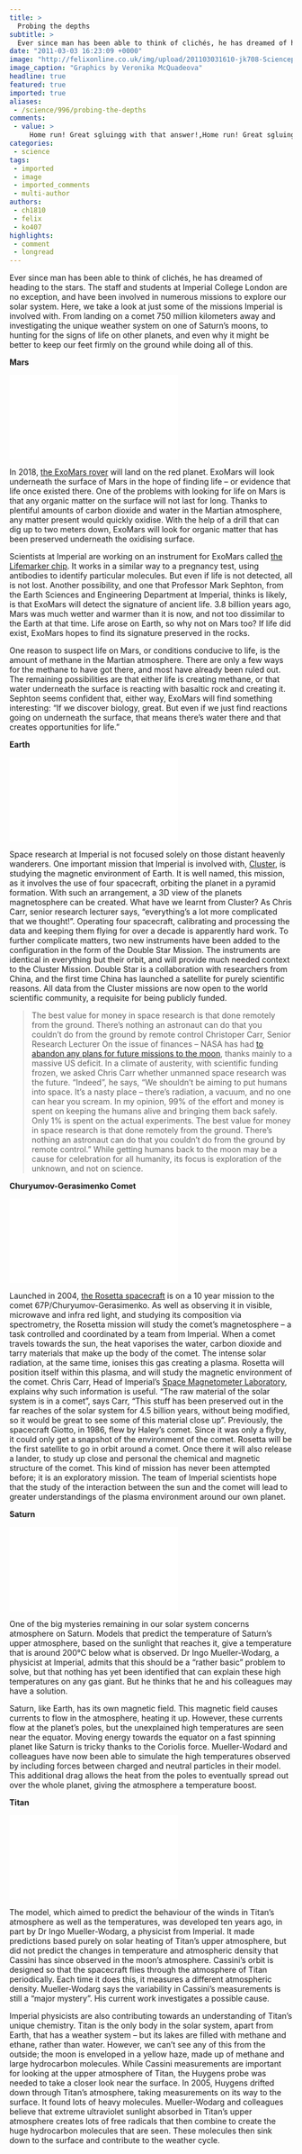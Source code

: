 ```yaml
---
title: >
  Probing the depths
subtitle: >
  Ever since man has been able to think of clichés, he has dreamed of heading to the stars
date: "2011-03-03 16:23:09 +0000"
image: "http://felixonline.co.uk/img/upload/201103031610-jk708-Sciencep.jpg"
image_caption: "Graphics by Veronika McQuadeova"
headline: true
featured: true
imported: true
aliases:
 - /science/996/probing-the-depths
comments:
 - value: >
     Home run! Great sgluingg with that answer!,Home run! Great sgluingg with that answer!,B3pvJv <a href="http://clbhauyrazau.com/">clbhauyrazau</a>,B3pvJv <a href="http://clbhauyrazau.com/">clbhauyrazau</a>, <a href="http://www.viamedics.net/">zovirax opth</a> zfsu <a href="http://www.allpillsonline.net/">2003 cialis levitra market sales viagra</a> 403 <a href="http://www.lookformeds.net/">purchase cialis</a> :-O , <a href="http://www.viamedics.net/">zovirax opth</a> zfsu <a href="http://www.allpillsonline.net/">2003 cialis levitra market sales viagra</a> 403 <a href="http://www.lookformeds.net/">purchase cialis</a> :-O
categories:
 - science
tags:
 - imported
 - image
 - imported_comments
 - multi-author
authors:
 - ch1810
 - felix
 - ko407
highlights:
 - comment
 - longread
---
```


Ever since man has been able to think of clichés, he has dreamed of heading to the stars. The staff and students at Imperial College London are no exception, and have been involved in numerous missions to explore our solar system. Here, we take a look at just some of the missions Imperial is involved with. From landing on a comet 750 million kilometers away and investigating the unique weather system on one of Saturn’s moons, to hunting for the signs of life on other planets, and even why it might be better to keep our feet firmly on the ground while doing all of this.

__Mars__

![](inc/timthumb.php?src=../img/features/mars.jpg&w=640px&zc=1)

In 2018, [the ExoMars rover](http://en.wikipedia.org/wiki/ExoMars) will land on the red planet. ExoMars will look underneath the surface of Mars in the hope of finding life – or evidence that life once existed there. One of the problems with looking for life on Mars is that any organic matter on the surface will not last for long. Thanks to plentiful amounts of carbon dioxide and water in the Martian atmosphere, any matter present would quickly oxidise. With the help of a drill that can dig up to two meters down, ExoMars will look for organic matter that has been preserved underneath the oxidising surface.

Scientists at Imperial are working on an instrument for ExoMars called [the Lifemarker chip](http://www.bis.gov.uk/ukspaceagency/what-we-do/exploring-the-universe/missions-and-programmes/aurora-space-exploration/exomars/analytical-laboratory-instruments-3). It works in a similar way to a pregnancy test, using antibodies to identify particular molecules. But even if life is not detected, all is not lost. Another possibility, and one that Professor Mark Sephton, from the Earth Sciences and Engineering Department at Imperial, thinks is likely, is that ExoMars will detect the signature of ancient life. 3.8 billion years ago, Mars was much wetter and warmer than it is now, and not too dissimilar to the Earth at that time. Life arose on Earth, so why not on Mars too? If life did exist, ExoMars hopes to find its signature preserved in the rocks.

One reason to suspect life on Mars, or conditions conducive to life, is the amount of methane in the Martian atmosphere. There are only a few ways for the methane to have got there, and most have already been ruled out. The remaining possibilities are that either life is creating methane, or that water underneath the surface is reacting with basaltic rock and creating it. Sephton seems confident that, either way, ExoMars will find something interesting: “If we discover biology, great. But even if we just find reactions going on underneath the surface, that means there’s water there and that creates opportunities for life.”

__Earth__

![](inc/timthumb.php?src=../img/features/earth.jpg&w=640px&zc=1)

Space research at Imperial is not focused solely on those distant heavenly wanderers. One important mission that Imperial is involved with, [Cluster](http://www3.imperial.ac.uk/spat/research/missions/space_missions/clusterhomepage), is studying the magnetic environment of Earth. It is well named, this mission, as it involves the use of four spacecraft, orbiting the planet in a pyramid formation. With such an arrangement, a 3D view of the planets magnetosphere can be created. What have we learnt from Cluster? As Chris Carr, senior research lecturer says, “everything’s a lot more complicated that we thought!”. Operating four spacecraft, calibrating and processing the data and keeping them flying for over a decade is apparently hard work. To further complicate matters, two new instruments have been added to the configuration in the form of the Double Star Mission. The instruments are identical in everything but their orbit, and will provide much needed context to the Cluster Mission. Double Star is a collaboration with researchers from China, and the first time China has launched a satellite for purely scientific reasons. All data from the Cluster missions are now open to the world scientific community, a requisite for being publicly funded.
> The best value for money in space research is that done remotely from the ground. There’s nothing an astronaut can do that you couldn’t do from the ground by remote control
> Christoper Carr, Senior Research Lecturer
On the issue of finances – NASA has had [to abandon any plans for future missions to the moon](http://www.space.com/7834-president-obama-propose-abandoning-nasa-moon-plan.html), thanks mainly to a massive US deficit. In a climate of austerity, with scientific funding frozen, we asked Chris Carr whether unmanned space research was the future. “Indeed”, he says, “We shouldn’t be aiming to put humans into space. It’s a nasty place – there’s radiation, a vacuum, and no one can hear you scream. In my opinion, 99% of the effort and money is spent on keeping the humans alive and bringing them back safely. Only 1% is spent on the actual experiments. The best value for money in space research is that done remotely from the ground. There’s nothing an astronaut can do that you couldn’t do from the ground by remote control.” While getting humans back to the moon may be a cause for celebration for all humanity, its focus is exploration of the unknown, and not on science.

__Churyumov-Gerasimenko Comet__

![](inc/timthumb.php?src=../img/features/comet.jpg&w=640px&zc=1)

Launched in 2004, [the Rosetta spacecraft](http://www.esa.int/esaMI/Rosetta/index.html) is on a 10 year mission to the comet 67P/Churyumov-Gerasimenko. As well as observing it in visible, microwave and infra red light, and studying its composition via spectrometry, the Rosetta mission will study the comet’s magnetosphere – a task controlled and coordinated by a team from Imperial. When a comet travels towards the sun, the heat vaporises the water, carbon dioxide and tarry materials that make up the body of the comet. The intense solar radiation, at the same time, ionises this gas creating a plasma. Rosetta will position itself within this plasma, and will study the magnetic environment of the comet. Chris Carr, Head of Imperial’s [Space Magnetometer Laboratory](http://www3.imperial.ac.uk/spat/research/areas/space_magnetometer_laboratory), explains why such information is useful. “The raw material of the solar system is in a comet”, says Carr, “This stuff has been preserved out in the far reaches of the solar system for 4.5 billion years, without being modified, so it would be great to see some of this material close up”. Previously, the spacecraft Giotto, in 1986, flew by Haley’s comet. Since it was only a flyby, it could only get a snapshot of the environment of the comet. Rosetta will be the first satellite to go in orbit around a comet. Once there it will also release a lander, to study up close and personal the chemical and magnetic structure of the comet. This kind of mission has never been attempted before; it is an exploratory mission. The team of Imperial scientists hope that the study of the interaction between the sun and the comet will lead to greater understandings of the plasma environment around our own planet.

__Saturn__

![](inc/timthumb.php?src=../img/features/saturn.jpg&w=640px&zc=1)

One of the big mysteries remaining in our solar system concerns atmosphere on Saturn. Models that predict the temperature of Saturn’s upper atmosphere, based on the sunlight that reaches it, give a temperature that is around 200°C below what is observed. Dr Ingo Mueller-Wodarg, a physicist at Imperial, admits that this should be a “rather basic” problem to solve, but that nothing has yet been identified that can explain these high temperatures on any gas giant. But he thinks that he and his colleagues may have a solution.

Saturn, like Earth, has its own magnetic field. This magnetic field causes currents to flow in the atmosphere, heating it up. However, these currents flow at the planet’s poles, but the unexplained high temperatures are seen near the equator. Moving energy towards the equator on a fast spinning planet like Saturn is tricky thanks to the Coriolis force. Mueller-Wodard and colleagues have now been able to simulate the high temperatures observed by including forces between charged and neutral particles in their model. This additional drag allows the heat from the poles to eventually spread out over the whole planet, giving the atmosphere a temperature boost.

__Titan__

![](inc/timthumb.php?src=../img/features/titan.jpg&w=640px&zc=1)

The model, which aimed to predict the behaviour of the winds in Titan’s atmosphere as well as the temperatures, was developed ten years ago, in part by Dr Ingo Mueller-Wodarg, a physicist from Imperial. It made predictions based purely on solar heating of Titan’s upper atmosphere, but did not predict the changes in temperature and atmospheric density that Cassini has since observed in the moon’s atmosphere. Cassini’s orbit is designed so that the spacecraft flies through the atmosphere of Titan periodically. Each time it does this, it measures a different atmospheric density. Mueller-Wodarg says the variability in Cassini’s measurements is still a “major mystery”. His current work investigates a possible cause.

Imperial physicists are also contributing towards an understanding of Titan’s unique chemistry. Titan is the only body in the solar system, apart from Earth, that has a weather system – but its lakes are filled with methane and ethane, rather than water. However, we can’t see any of this from the outside; the moon is enveloped in a yellow haze, made up of methane and large hydrocarbon molecules. While Cassini measurements are important for looking at the upper atmosphere of Titan, the Huygens probe was needed to take a closer look near the surface. In 2005, Huygens drifted down through Titan’s atmosphere, taking measurements on its way to the surface. It found lots of heavy molecules. Mueller-Wodarg and colleagues believe that extreme ultraviolet sunlight absorbed in Titan’s upper atmosphere creates lots of free radicals that then combine to create the huge hydrocarbon molecules that are seen. These molecules then sink down to the surface and contribute to the weather cycle.
